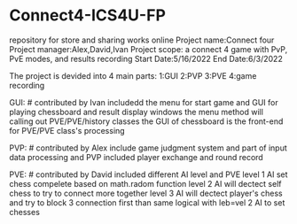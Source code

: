 # Connect4-ICS4U-FP
repository for store and sharing works online
Project name:Connect four
Project manager:Alex,David,Ivan
Project scope: a connect 4 game with PvP, PvE modes, and results recording
Start Date:5/16/2022
End Date:6/3/2022

The project is devided into 4 main parts:
1:GUI
2:PVP
3:PVE
4:game recording


GUI: # contributed by Ivan
    includedd the menu for start game and GUI for playing
    chessboard and result display windows
    the menu method will calling out PVE/PVE/history classes
    the GUI of chessboard is the front-end for PVE/PVE class's processing
    
    
PVP: # contributed by Alex
    include game judgment system and part of input data processing and PVP
    included player exchange and round record

PVE: # contributed by David
    included different AI level  and PVE 
    level 1 AI set chess compelete based on math.radom function
    level 2 AI will dectect self chess to try to connect more together 
    level 3 AI will dectect player's chess and try to block 3 connection first than same logical with leb=vel 2 AI to set chesses
               
